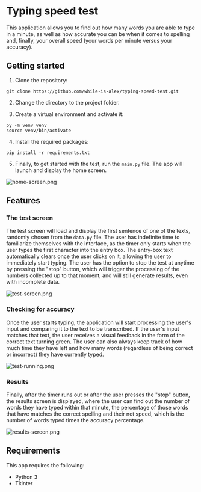 # Typing speed test
This application allows you to find out how many words you are able to type in a minute, as well as how accurate you can be when it comes to spelling and, finally, your overall speed (your words per minute versus your accuracy).

## Getting started
1. Clone the repository:
```
git clone https://github.com/while-is-alex/typing-speed-test.git
```

2. Change the directory to the project folder.

3. Create a virtual environment and activate it:
```
py -m venv venv
source venv/bin/activate
```

4. Install the required packages:
```
pip install -r requirements.txt
```

5. Finally, to get started with the test, run the `main.py` file. The app will launch and display the home screen.

![home-screen.png](https://i.ibb.co/MNqpMJd/home-screen.png)

## Features
### The test screen
The test screen will load and display the first sentence of one of the texts, randomly chosen from the `data.py` file. The user has indefinite time to familiarize themselves with the interface, as the timer only starts when the user types the first character into the entry box. The entry-box text automatically clears once the user clicks on it, allowing the user to immediately start typing. The user has the option to stop the test at anytime by pressing the "stop" button, which will trigger the processing of the numbers collected up to that moment, and will still generate results, even with incomplete data.

![test-screen.png](https://i.ibb.co/zFh4bN2/test-screen.png)

### Checking for accuracy

Once the user starts typing, the application will start processing the user's input and comparing it to the text to be transcribed. If the user's input matches that text, the user receives a visual feedback in the form of the correct text turning green. The user can also always keep track of how much time they have left and how many words (regardless of being correct or incorrect) they have currently typed.

![test-running.png](https://i.ibb.co/x2S9qQ4/test-running.png)

### Results

Finally, after the timer runs out or after the user presses the "stop" button, the results screen is displayed, where the user can find out the number of words they have typed within that minute, the percentage of those words that have matches the correct spelling and their net speed, which is the number of words typed times the accuracy percentage.

![results-screen.png](https://i.ibb.co/1JVMcL5/results-screen.png)

## Requirements

This app requires the following:

+ Python 3
+ Tkinter
